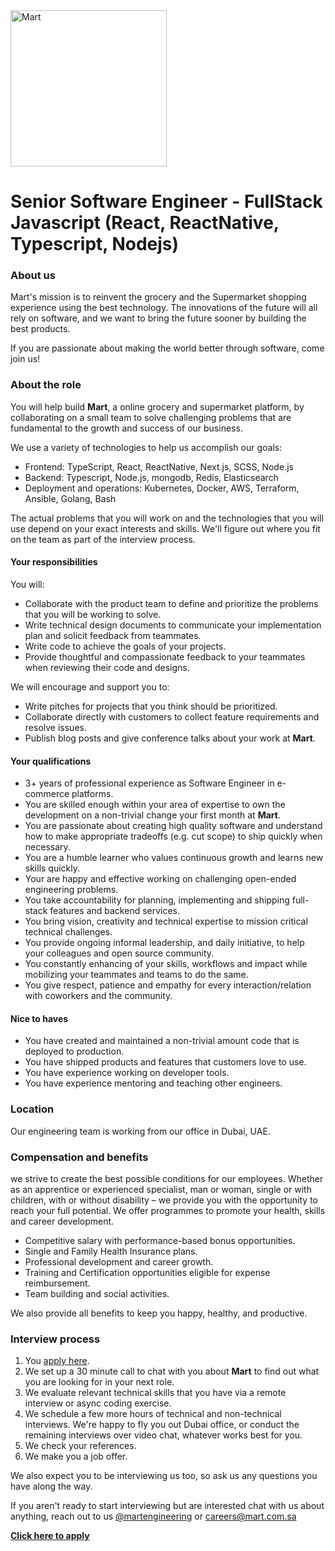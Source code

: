 <img src="https://i.ibb.co/nBgYWwc/logo-en.png" alt="Mart" width="250"/>

# Senior Software Engineer - FullStack Javascript (React, ReactNative, Typescript, Nodejs) 

### About us

Mart's mission is to reinvent the grocery and the Supermarket shopping experience using the best technology. The innovations of the future will all rely on software, and we want to bring the future sooner by building the best products.

If you are passionate about making the world better through software, come join us!

### About the role

You will help build **Mart**, a online grocery and supermarket platform, by collaborating on a small team to solve challenging problems that are fundamental to the growth and success of our business.

We use a variety of technologies to help us accomplish our goals:

- Frontend: TypeScript, React, ReactNative, Next.js, SCSS, Node.js
- Backend: Typescript, Node.js, mongodb, Redis, Elasticsearch
- Deployment and operations: Kubernetes, Docker, AWS, Terraform, Ansible, Golang, Bash

The actual problems that you will work on and the technologies that you will use depend on your exact interests and skills. We'll figure out where you fit on the team as part of the interview process.

#### Your responsibilities

You will:

- Collaborate with the product team to define and prioritize the problems that you will be working to solve.
- Write technical design documents to communicate your implementation plan and solicit feedback from teammates.
- Write code to achieve the goals of your projects.
- Provide thoughtful and compassionate feedback to your teammates when reviewing their code and designs.

We will encourage and support you to:

- Write pitches for projects that you think should be prioritized.
- Collaborate directly with customers to collect feature requirements and resolve issues.
- Publish blog posts and give conference talks about your work at **Mart**.

#### Your qualifications

- 3+ years of professional experience as Software Engineer in e-commerce platforms.
- You are skilled enough within your area of expertise to own the development on a non-trivial change your first month at **Mart**.
- You are passionate about creating high quality software and understand how to make appropriate tradeoffs (e.g. cut scope) to ship quickly when necessary.
- You are a humble learner who values continuous growth and learns new skills quickly.
- Your are happy and effective working on challenging open-ended engineering problems.
- You take accountability for planning, implementing and shipping full-stack features and backend services.
- You bring vision, creativity and technical expertise to mission critical technical challenges.
- You provide ongoing informal leadership, and daily initiative, to help your colleagues and open source community.
- You constantly enhancing of your skills, workflows and impact while mobilizing your teammates and teams to do the same.
- You give respect, patience and empathy for every interaction/relation with coworkers and the community.

#### Nice to haves

- You have created and maintained a non-trivial amount code that is deployed to production.
- You have shipped products and features that customers love to use.
- You have experience working on developer tools.
- You have experience mentoring and teaching other engineers.

### Location

Our engineering team is working from our office in Dubai, UAE.

### Compensation and benefits

we strive to create the best possible conditions for our employees. Whether as an apprentice or experienced specialist, man or woman, single or with children, with or without disability – we provide you with the opportunity to reach your full potential. We offer programmes to promote your health, skills and career development.

- Competitive salary with performance-based bonus opportunities.
- Single and Family Health Insurance plans.
- Professional development and career growth.
- Training and Certification opportunities eligible for expense reimbursement.
- Team building and social activities.

We also provide all benefits to keep you happy, healthy, and productive.

### Interview process

1.  You [apply here](https://forms.gle/V3pvE8oVhHfYywvCA).
1.  We set up a 30 minute call to chat with you about **Mart** to find out what you are looking for in your next role.
1.  We evaluate relevant technical skills that you have via a remote interview or async coding exercise.
1.  We schedule a few more hours of technical and non-technical interviews. We're happy to fly you out Dubai office, or conduct the remaining interviews over video chat, whatever works best for you.
1.  We check your references.
1.  We make you a job offer.

We also expect you to be interviewing us too, so ask us any questions you have along the way.

If you aren't ready to start interviewing but are interested chat with us about anything, reach out to us [@martengineering](https://twitter.com/martengineering) or careers@mart.com.sa

**[Click here to apply](https://forms.gle/V3pvE8oVhHfYywvCA)**
